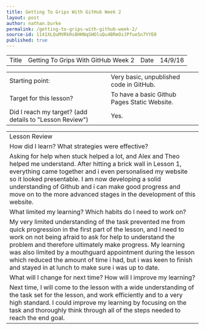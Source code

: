 ```yaml
---
title: Getting To Grips With GitHub Week 2
layout: post
author: nathan.burke
permalink: /getting-to-grips-with-github-week-2/
source-id: 1141XLQuMVRkRs8HHNqSHOluQu4BRmOzJPfue5n7YYE0
published: true
---
```

<table>
  <tr>
    <td>Title</td>
    <td>Getting To Grips With GitHub Week 2 </td>
    <td>Date</td>
    <td>14/9/16</td>
  </tr>
</table>


<table>
  <tr>
    <td>Starting point:</td>
    <td>Very basic, unpublished code in GitHub.</td>
  </tr>
  <tr>
    <td>Target for this lesson?</td>
    <td>To have a basic Github Pages Static Website.</td>
  </tr>
  <tr>
    <td>Did I reach my target? 
(add details to "Lesson Review")</td>
    <td> Yes.</td>
  </tr>
</table>


<table>
  <tr>
    <td>Lesson Review</td>
  </tr>
  <tr>
    <td>How did I learn? What strategies were effective? </td>
  </tr>
  <tr>
    <td>Asking for help when stuck helped a lot, and Alex and Theo helped me understand. After hitting a brick wall in Lesson 1, everything came together and i even personalised my website so it looked presentable. I am now developing a solid understanding of Github and i can make good progress and move on to the more advanced stages in the development of this website. </td>
  </tr>
  <tr>
    <td>What limited my learning? Which habits do I need to work on? </td>
  </tr>
  <tr>
    <td>My very limited understanding of the task prevented me from quick progression in the first part of the lesson, and I need to work on not being afraid to ask for help to understand the problem and therefore ultimately make progress. My learning was also limited by a mouthguard appointment during the lesson which reduced the amount of time i had, but i was keen to finish and stayed in at lunch to make sure i was up to date.</td>
  </tr>
  <tr>
    <td>What will I change for next time? How will I improve my learning?</td>
  </tr>
  <tr>
    <td>Next time, I will come to the lesson with a wide understanding of the task set for the lesson, and work efficiently and to a very high standard. I could improve my learning by focusing on the task and thoroughly think through all of the steps needed to reach the end goal.  </td>
  </tr>
</table>


